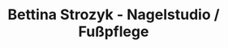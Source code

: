 ---
title: "Bettina Strozyk - Nagelstudio / Fußpflege"
url: /hanstedt/bettina-strozyk-nagelstudio-fusspflege/
shop: Kosmetik
---